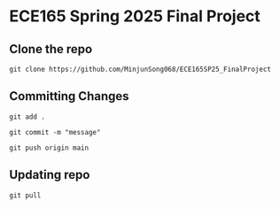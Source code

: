 # ECE165 Spring 2025 Final Project

## Clone the repo
```commandline
git clone https://github.com/MinjunSong068/ECE165SP25_FinalProject
```

## Committing Changes
```commandline
git add .
```
```commandline
git commit -m "message"
```
```commandline
git push origin main
```

## Updating repo
```commandline
git pull
```
